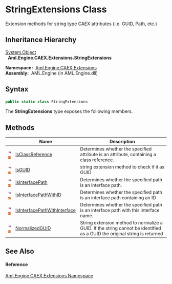 StringExtensions Class
======================
Extension methods for string type CAEX attributes (i.e. GUID, Path, etc.)


Inheritance Hierarchy
---------------------
[System.Object][1]  
  **Aml.Engine.CAEX.Extensions.StringExtensions**  

  **Namespace:**  [Aml.Engine.CAEX.Extensions][2]  
  **Assembly:**  AML.Engine (in AML.Engine.dll)

Syntax
------

```csharp
public static class StringExtensions
```

The **StringExtensions** type exposes the following members.


Methods
-------

                                 | Name                              | Description                                                                                                               
-------------------------------- | --------------------------------- | ------------------------------------------------------------------------------------------------------------------------- 
![Public method]![Static member] | [IsClassReference][3]             | Determines whether the specified attribute is an attribute, containing a class reference.                                 
![Public method]![Static member] | [IsGUID][4]                       | string extension method to check if it as GUID                                                                            
![Public method]![Static member] | [IsInterfacePath][5]              | Determines whether the specified path is an interface path.                                                               
![Public method]![Static member] | [IsInterfacePathWithID][6]        | Determines whether the specified path is an interface path containing an ID                                               
![Public method]![Static member] | [IsInterfacePathWithInterface][7] | Determines whether the specified path is an interface path with this interface name.                                      
![Public method]![Static member] | [NormalizedGUID][8]               | String extension method to normalize a GUID. If the string cannot be identified as a GUID the original string is returned 


See Also
--------

#### Reference
[Aml.Engine.CAEX.Extensions Namespace][2]  

[1]: https://docs.microsoft.com/dotnet/api/system.object
[2]: ../README.md
[3]: IsClassReference.md
[4]: IsGUID.md
[5]: IsInterfacePath.md
[6]: IsInterfacePathWithID.md
[7]: IsInterfacePathWithInterface.md
[8]: NormalizedGUID.md
[9]: https://www.automationml.org
[10]: ../../icons/logoShade.png
[Public method]: ../../icons/pubmethod.gif "Public method"
[Static member]: ../../icons/static.gif "Static member"
